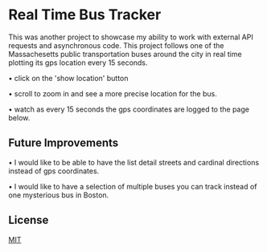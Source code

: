 
# Real Time Bus Tracker

This was another project to showcase my ability to work with external API requests and asynchronous code.  This project follows one of the Massachesetts public transportation buses around the city in real time plotting its gps location every 15 seconds.

• click on the 'show location' button

• scroll to zoom in and see a more precise location for the bus.

• watch as every 15 seconds the gps coordinates are logged to the page below.

## Future Improvements

• I would like to be able to have the list detail streets and cardinal directions instead of gps coordinates.

• I would like to have a selection of multiple buses you can track instead of one mysterious bus in Boston.


## License

[MIT](https://choosealicense.com/licenses/mit/)

